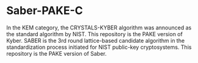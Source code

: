 # Saber-PAKE-C
In the KEM category, the CRYSTALS-KYBER algorithm was announced as the standard algorithm by NIST. This repository is the PAKE version of Kyber.  SABER is the 3rd round lattice-based candidate algorithm in the standardization process initiated for NIST public-key cryptosystems. This repository is the PAKE version of Saber. 
